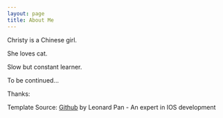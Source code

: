 ```yaml
---
layout: page
title: About Me 
---
```


Christy is a Chinese girl.

She loves cat.

Slow but constant learner.

To be continued...


Thanks:

Template Source: <a target="_blank" href='https://github.com/leopardpan/leopardpan.github.io/'>Github</a> by Leonard Pan - An expert in IOS development




